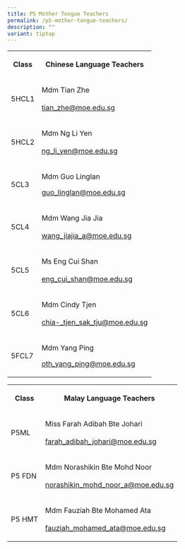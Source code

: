 ```yaml
---
title: P5 Mother Tongue Teachers
permalink: /p5-mother-tongue-teachers/
description: ""
variant: tiptap
---
```

<table style="minWidth: 50px">
<colgroup>
<col>
<col>
</colgroup>
<tbody>
<tr>
<th rowspan="1" colspan="1">
<p><strong>Class</strong>
</p>
</th>
<th rowspan="1" colspan="1">
<p><strong>Chinese Language Teachers</strong>
</p>
</th>
</tr>
<tr>
<td rowspan="1" colspan="1">
<p>5HCL1</p>
</td>
<td rowspan="1" colspan="1">
<p>Mdm Tian Zhe
<br>
<br><a href="mailto:tian_zhe@moe.edu.sg" rel="noopener noreferrer nofollow" target="_blank">tian_zhe@moe.edu.sg</a>
</p>
</td>
</tr>
<tr>
<td rowspan="1" colspan="1">
<p>5HCL2</p>
</td>
<td rowspan="1" colspan="1">
<p>Mdm Ng Li Yen
<br>
<br><a href="mailto:ng_li_yen@moe.edu.sg" rel="noopener noreferrer nofollow" target="_blank">ng_li_yen@moe.edu.sg</a>
</p>
</td>
</tr>
<tr>
<td rowspan="1" colspan="1">
<p>5CL3</p>
</td>
<td rowspan="1" colspan="1">
<p>Mdm Guo Linglan</p>
<p></p>
<p><a href="mailto:guo_linglan@moe.edu.sg" rel="noopener noreferrer nofollow" target="_blank">guo_linglan@moe.edu.sg</a>
</p>
</td>
</tr>
<tr>
<td rowspan="1" colspan="1">
<p>5CL4</p>
</td>
<td rowspan="1" colspan="1">
<p>Mdm Wang Jia Jia
<br>
<br><a href="mailto:wang_jiajia_a@moe.edu.sg" rel="noopener noreferrer nofollow" target="_blank">wang_jiajia_a@moe.edu.sg</a>
</p>
</td>
</tr>
<tr>
<td rowspan="1" colspan="1">
<p>5CL5</p>
</td>
<td rowspan="1" colspan="1">
<p>Ms Eng Cui Shan
<br>
<br><a href="mailto:eng_cui_shan@moe.edu.sg" rel="noopener noreferrer nofollow" target="_blank">eng_cui_shan@moe.edu.sg</a>
</p>
</td>
</tr>
<tr>
<td rowspan="1" colspan="1">
<p>5CL6</p>
</td>
<td rowspan="1" colspan="1">
<p>Mdm Cindy Tjen
<br>
<br><a href="mailto:ow_chia-_tjen_sak_tju@moe.edu.sg" rel="noopener noreferrer nofollow" target="_blank">chia-_tjen_sak_tju@moe.edu.sg</a>
</p>
</td>
</tr>
<tr>
<td rowspan="1" colspan="1">
<p>5FCL7</p>
</td>
<td rowspan="1" colspan="1">
<p>Mdm Yang Ping</p>
<p></p>
<p><a href="mailto:oth_yang_ping@moe.edu.sg" rel="noopener noreferrer nofollow" target="_blank"><u>oth_yang_ping@moe.edu.sg</u></a>
</p>
</td>
</tr>
</tbody>
</table>
<table style="minWidth: 50px">
<colgroup>
<col>
<col>
</colgroup>
<tbody>
<tr>
<th rowspan="1" colspan="1">
<p><strong>Class</strong>
</p>
</th>
<th rowspan="1" colspan="1">
<p><strong>Malay Language Teachers</strong>
</p>
</th>
</tr>
<tr>
<td rowspan="1" colspan="1">
<p>P5ML</p>
</td>
<td rowspan="1" colspan="1">
<p>Miss Farah Adibah Bte Johari
<br>
<br><a href="mailto:farah_adibah_johari@moe.edu.sg" rel="noopener noreferrer nofollow" target="_blank">farah_adibah_johari@moe.edu.sg</a>
</p>
</td>
</tr>
<tr>
<td rowspan="1" colspan="1">
<p>P5 FDN</p>
</td>
<td rowspan="1" colspan="1">
<p>Mdm Norashikin Bte Mohd Noor
<br>
<br><a href="mailto:norashikin_mohd_noor_a@moe.edu.sg" rel="noopener noreferrer nofollow" target="_blank">norashikin_mohd_noor_a@moe.edu.sg</a>
</p>
</td>
</tr>
<tr>
<td rowspan="1" colspan="1">
<p>P5 HMT</p>
</td>
<td rowspan="1" colspan="1">
<p>Mdm Fauziah Bte Mohamed Ata
<br>
<br><a href="mailto:fauziah_mohamed_ata@moe.edu.sg" rel="noopener noreferrer nofollow" target="_blank">fauziah_mohamed_ata@moe.edu.sg</a>
</p>
</td>
</tr>
</tbody>
</table>
<p></p>